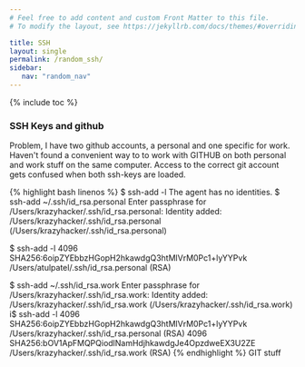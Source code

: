 ```yaml
---
# Feel free to add content and custom Front Matter to this file.
# To modify the layout, see https://jekyllrb.com/docs/themes/#overriding-theme-defaults

title: SSH
layout: single
permalink: /random_ssh/
sidebar:
   nav: "random_nav"
---
```

{% include toc %}

### SSH Keys and github
Problem, I have two github accounts, a personal and one specific for work. Haven't found a convenient way to
to work with GITHUB on both personal and work stuff on the same computer. Access to the correct git account 
gets confused when both ssh-keys are loaded.

   {% highlight bash linenos %}
$ ssh-add -l
The agent has no identities.
$ ssh-add ~/.ssh/id_rsa.personal
Enter passphrase for /Users/krazyhacker/.ssh/id_rsa.personal: 
Identity added: /Users/krazyhacker/.ssh/id_rsa.personal (/Users/krazyhacker/.ssh/id_rsa.personal)

$ ssh-add -l
4096 SHA256:6oipZYEbbzHGopH2hkawdgQ3htMlVrM0Pc1+lyYYPvk /Users/atulpatel/.ssh/id_rsa.personal (RSA)

$ ssh-add ~/.ssh/id_rsa.work
Enter passphrase for /Users/krazyhacker/.ssh/id_rsa.work: 
Identity added: /Users/krazyhacker/.ssh/id_rsa.work (/Users/krazyhacker/.ssh/id_rsa.work)
i$ ssh-add -l
4096 SHA256:6oipZYEbbzHGopH2hkawdgQ3htMlVrM0Pc1+lyYYPvk /Users/krazyhacker/.ssh/id_rsa.personal (RSA)
4096 SHA256:bOV1ApFMQPQiodlNamHdjhkawdgJe4OpzdweEX3U2ZE /Users/krazyhacker/.ssh/id_rsa.work (RSA)
   {% endhighlight %}
  GIT stuff

